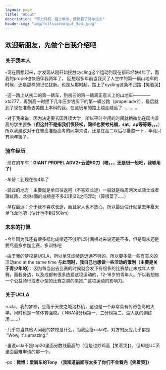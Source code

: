 ```yaml
---
layout: page
title: "About"
description: "带上耳机，踏上单车，便拥有了诗与远方"
header-img: "img/fullsizeoutput_5ed.jpeg"
---
```


## 欢迎新朋友，先做个自我介绍吧
### 关于我本人
-现在回想起来，才发现从刚开始接触cycling这个运动到现在都已经快4年了，而我的propel也快陪伴我两年了。
回想起多年前当我买了人生中的第一辆山地车的时候，还是那样的记忆犹新。也是从那时起，踏上了cycling这条不归路【笑着哭】

-这一路上从初二的第一辆车，到初三的第一辆真正意义上的山地车————xtc777，再到高一时攒下几年压岁钱买下的第一辆公路（propel adv2），最后就到了现在准备去美国上本科的我。在这玩车的路上越走越远了............

-对于我来说，因为决定要去国外读大学，所以平时空闲的时间就稍微比在国内普高的学生要多（**但这并不是指我们很轻松，同样也要考托福，sat，ap等等等。。。**）所以我建议对于在普高准备高考的同学来说，还是在高二以后尽量熬一下，毕竟只有两年罢了。

### 骑车经历
-现在的车车：**GIANT PROPEL ADV2+云迹50刀（嗯，，，还是很一般吧，我够用了）**

-车龄：到现在快4年了

-骑过的地方：主要就是单日往返吧（不喜欢长途）一般就是每周两次龙骑士或者蒲虹路，龙泉a面的成绩差不多20到22之间浮动（算很菜了.....) 

-单程最远：介于我不喜欢长途，而且家人也不放心，所以最远估计就是去年夏天单飞龙池吧（估计也不到250km）

### 未来的打算
-今年因为我还有很多标化成绩还不够所以时间相对来说还是不多，但是周末还是要尽量多参加比赛，多训练吧

-由于我的梦校是UCLA，所以单凭成绩是远远不够的，所以要多做一些有意义的活动and at the same time **与此同时，我自己也想做一些活动的策划（主要是关于青少年的）**，因为每当出去比赛的时候就会发下有很多的比赛禁止未成年人参赛，而我身边，以及成都有很多热爱这项运动的，12-18岁的青年人。所以我想做一个公益骑行或者小型的比赛之类的来推广这项运动的影响力。

### 关于UCLA
-ucla，我的梦校，坐落于天使之城洛杉矶，这也是一个非常具有传奇色彩的大学。同时也是一座体育强校。（ NBA得分榜第一，三分榜第二，湖人队的训练场.......）

-几乎每当其他人问我的梦校是什么，而我回答ucla时，对方的反应几乎都是  ”Wow, it's amazing."

-虽说ucla不是top20里面分数线最高的（但是也炒鸡高【笑着哭】），但却是UC系里面最难申请的那一个。



-ps：**微博：爱骑车的Tony （我知道前面写太多了你们不会看完【笑着哭】）**


